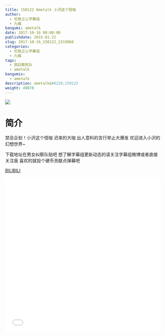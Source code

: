 ```yaml
---
title: 150122 Ametalk 小沢这个怪咖
author: 
  - 伦敦之心字幕组
  - 九條
bangumi: ametalk
date: 2017-10-16 00:00:00
publishdate: 2015-01-22
slug: 2017-10-16_150122_2319868
categories: 
  - 伦敦之心字幕组
  - 九條
tags: 
  - 雨后敢死队
  - ametalk
bangumis: 
  - ametalk
description: ametalk&#8226;150122
weight: 49878
---
```


![](https://i.imgur.com/1uruicZ.jpg)

# 简介  
禁忌企划！小沢这个怪咖 迟来的大咖 出人意料的言行举止大爆发 欢迎进入小沢的幻想世界~


下载地址在男女纠察队贴吧 想了解字幕组更新动态的请关注字幕组微博或者直接关注我 喜欢的就投个硬币贡献点弹幕吧

  [BILIBILI](https://www.bilibili.com/video/av2319868/)


<div class="vcontainer">  <iframe class='video' src="//www.bilibili.com/blackboard/player.html?cid=3620183&aid=2319868" width="100%" height="500" frameborder="0" allowfullscreen="allowfullscreen"></iframe></div>

